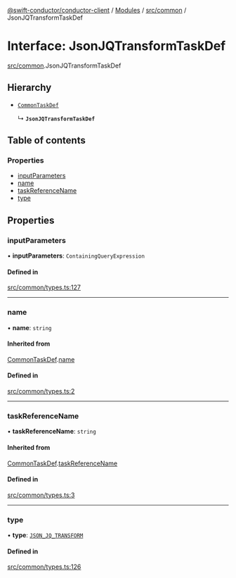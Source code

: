 [@swift-conductor/conductor-client](../README.md) / [Modules](../modules.md) / [src/common](../modules/src_common.md) / JsonJQTransformTaskDef

# Interface: JsonJQTransformTaskDef

[src/common](../modules/src_common.md).JsonJQTransformTaskDef

## Hierarchy

- [`CommonTaskDef`](src_common.CommonTaskDef.md)

  ↳ **`JsonJQTransformTaskDef`**

## Table of contents

### Properties

- [inputParameters](src_common.JsonJQTransformTaskDef.md#inputparameters)
- [name](src_common.JsonJQTransformTaskDef.md#name)
- [taskReferenceName](src_common.JsonJQTransformTaskDef.md#taskreferencename)
- [type](src_common.JsonJQTransformTaskDef.md#type)

## Properties

### inputParameters

• **inputParameters**: `ContainingQueryExpression`

#### Defined in

[src/common/types.ts:127](https://github.com/swift-conductor/conductor-client-typescript/blob/d61717b/src/common/types.ts#L127)

___

### name

• **name**: `string`

#### Inherited from

[CommonTaskDef](src_common.CommonTaskDef.md).[name](src_common.CommonTaskDef.md#name)

#### Defined in

[src/common/types.ts:2](https://github.com/swift-conductor/conductor-client-typescript/blob/d61717b/src/common/types.ts#L2)

___

### taskReferenceName

• **taskReferenceName**: `string`

#### Inherited from

[CommonTaskDef](src_common.CommonTaskDef.md).[taskReferenceName](src_common.CommonTaskDef.md#taskreferencename)

#### Defined in

[src/common/types.ts:3](https://github.com/swift-conductor/conductor-client-typescript/blob/d61717b/src/common/types.ts#L3)

___

### type

• **type**: [`JSON_JQ_TRANSFORM`](../enums/src_common.TaskType.md#json_jq_transform)

#### Defined in

[src/common/types.ts:126](https://github.com/swift-conductor/conductor-client-typescript/blob/d61717b/src/common/types.ts#L126)
